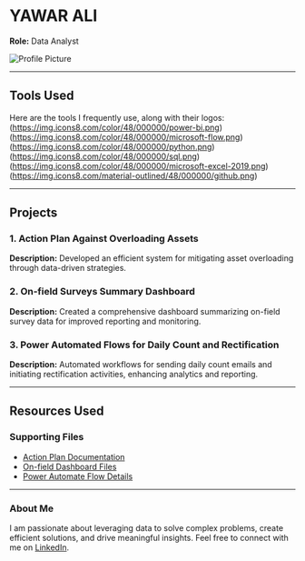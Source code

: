 # YAWAR ALI
**Role:** Data Analyst  

![Profile Picture](path/to/your/profile_picture.jpg)  

---

## Tools Used  
Here are the tools I frequently use, along with their logos:  
(https://img.icons8.com/color/48/000000/power-bi.png)
(https://img.icons8.com/color/48/000000/microsoft-flow.png)
(https://img.icons8.com/color/48/000000/python.png)
(https://img.icons8.com/color/48/000000/sql.png)
(https://img.icons8.com/color/48/000000/microsoft-excel-2019.png)
(https://img.icons8.com/material-outlined/48/000000/github.png)

---

## Projects  

### 1. Action Plan Against Overloading Assets  
**Description:** Developed an efficient system for mitigating asset overloading through data-driven strategies.  

### 2. On-field Surveys Summary Dashboard  
**Description:** Created a comprehensive dashboard summarizing on-field survey data for improved reporting and monitoring.  

### 3. Power Automated Flows for Daily Count and Rectification  
**Description:** Automated workflows for sending daily count emails and initiating rectification activities, enhancing analytics and reporting.  

---

## Resources Used  

### Supporting Files  
- [Action Plan Documentation](path/to/action_plan_file.pdf)  
- [On-field Dashboard Files](path/to/dashboard_file.xlsx)  
- [Power Automate Flow Details](path/to/flow_details.docx)  

---

### About Me  
I am passionate about leveraging data to solve complex problems, create efficient solutions, and drive meaningful insights. Feel free to connect with me on [LinkedIn](https://www.linkedin.com).  
